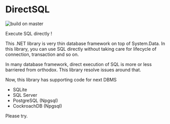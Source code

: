 # DirectSQL
![build on master](https://7k8m.visualstudio.com/DirectSQL/_apis/build/status/DirectSQL-.NET-CI)

Execute SQL directly !

This .NET library is very thin database framework on top of System.Data.
In this library, you can use SQL directly without taking care for lifecycle of connection, transaction and so on.

In many database framework, direct execution of SQL is more or less barriered from orthodox.
This library resolve issues around that.

Now, this library has supporting code for next DBMS
* SQLite
* SQL Server
* PostgreSQL (Npgsql)
* CockroachDB (Npgsql)

Please try.
